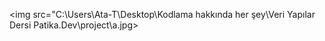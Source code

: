 <img src="C:\Users\Ata-T\Desktop\Kodlama hakkında her şey\Veri Yapılar Dersi Patika.Dev\project\a.jpg>
